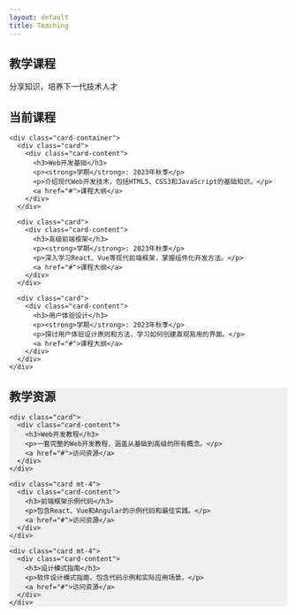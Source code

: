 ```yaml
---
layout: default
title: Teaching
---
```


<section class="hero">
  <div class="container">
    <h1>教学课程</h1>
    <p>分享知识，培养下一代技术人才</p>
  </div>
</section>

<section class="section">
  <div class="container">
    <h2 class="section-title">当前课程</h2>
    
    <div class="card-container">
      <div class="card">
        <div class="card-content">
          <h3>Web开发基础</h3>
          <p><strong>学期</strong>: 2023年秋季</p>
          <p>介绍现代Web开发技术，包括HTML5、CSS3和JavaScript的基础知识。</p>
          <a href="#">课程大纲</a>
        </div>
      </div>
      
      <div class="card">
        <div class="card-content">
          <h3>高级前端框架</h3>
          <p><strong>学期</strong>: 2023年秋季</p>
          <p>深入学习React、Vue等现代前端框架，掌握组件化开发方法。</p>
          <a href="#">课程大纲</a>
        </div>
      </div>
      
      <div class="card">
        <div class="card-content">
          <h3>用户体验设计</h3>
          <p><strong>学期</strong>: 2023年秋季</p>
          <p>探讨用户体验设计原则和方法，学习如何创建直观易用的界面。</p>
          <a href="#">课程大纲</a>
        </div>
      </div>
    </div>
  </div>
</section>

<section class="section" style="background-color: #f0f0f0;">
  <div class="container">
    <h2 class="section-title">教学资源</h2>
    
    <div class="card">
      <div class="card-content">
        <h3>Web开发教程</h3>
        <p>一套完整的Web开发教程，涵盖从基础到高级的所有概念。</p>
        <a href="#">访问资源</a>
      </div>
    </div>
    
    <div class="card mt-4">
      <div class="card-content">
        <h3>前端框架示例代码</h3>
        <p>包含React、Vue和Angular的示例代码和最佳实践。</p>
        <a href="#">访问资源</a>
      </div>
    </div>
    
    <div class="card mt-4">
      <div class="card-content">
        <h3>设计模式指南</h3>
        <p>软件设计模式指南，包含代码示例和实际应用场景。</p>
        <a href="#">访问资源</a>
      </div>
    </div>
  </div>
</section>